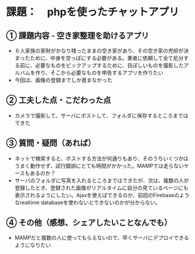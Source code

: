 # 課題：　phpを使ったチャットアプリ

## ① 課題内容 - 空き家整理を助けるアプリ
- ６人家族の家財がかなり残ったままの空き家があり、その空き家の売却が決まったために、中身を空っぽにする必要がある。業者に依頼して全て処分する前に、必要なものをピックアップするために、目ぼしいものを撮影したアルバムを作り、そこから必要なものを申告するアプリを作りたい
- 今回は、画像の登録までしか進まなかった

## ② 工夫した点・こだわった点
- カメラで撮影して、サーバにポストして、フォルダに保存するところまではできた

## ③ 質問・疑問（あれば）
- ネットで検索すると、ポストする方法が何通りもあり、そのうちいくつかはうまく動作せず、試行錯誤にとても時間がかかった。MAMPでは走らないケースもあるのか？
- サーバのフォルダに写真を入れるところまではできたが、次は、複数の人が登録したとき、登録された画像がリアルタイムに自分の見ているページにも表示されるようにしたい。Ajaxを使えばできるのか、前回のFirebaseのようなrealtime databaseを使わないとできないのかが分からない。
  
## ④ その他（感想、シェアしたいことなんでも）
- MAMPだと複数の人に使ってもらえないので、早くサーバにデプロイできるようになりたい
